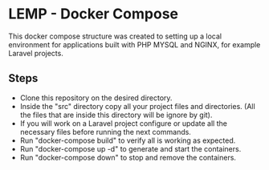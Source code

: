 # LEMP - Docker Compose

This docker compose structure was created to setting up a local environment for applications built with PHP MYSQL and NGINX, for example Laravel projects.

## Steps

- Clone this repository on the desired directory.
- Inside the "src" directory copy all your project files and directories. (All the files that are inside this directory will be ignore by git).
- If you will work on a Laravel project configure or update all the necessary files before running the next commands.
- Run "docker-compose build" to verify all is working as expected.
- Run "docker-compose up -d" to generate and start the containers.
- Run "docker-compose down" to stop and remove the containers.

